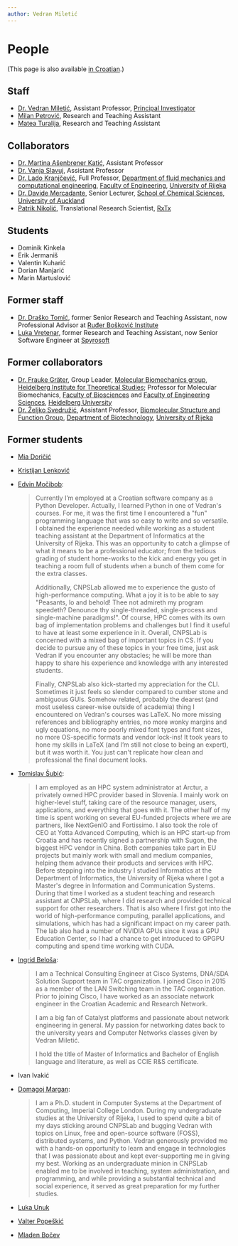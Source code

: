 ```yaml
---
author: Vedran Miletić
---
```


# People

(This page is also available [in Croatian](../../hr/ljudi.md).)

## Staff

- [Dr. Vedran Miletić](https://vedran.miletic.net/), Assistant Professor, [Principal Investigator](principal-investigator.md)
- [Milan Petrović](https://milanxpetrovic.github.io/), Research and Teaching Assistant
- [Matea Turalija](https://mateaturalija.github.io/), Research and Teaching Assistant

## Collaborators

- [Dr. Martina Ašenbrener Katić](https://portal.uniri.hr/Portfolio/987), Assistant Professor
- [Dr. Vanja Slavuj](https://portal.uniri.hr/Portfolio/1474), Assistant Professor
- [Dr. Lado Kranjčević](https://portal.uniri.hr/Portfolio/1843), Full Professor, [Department of fluid mechanics and computational engineering](http://www.riteh.uniri.hr/ustroj/zavodi/zmfri/), [Faculty of Engineering](http://www.riteh.uniri.hr/), [University of Rijeka](https://uniri.hr/)
- [Dr. Davide Mercadante](https://lab.mercadante.net/), Senior Lecturer, [School of Chemical Sciences](https://www.auckland.ac.nz/en/science/about-the-faculty/school-of-chemical-sciences.html), [University of Auckland](https://www.auckland.ac.nz/en.html)
- [Patrik Nikolić](https://nikoli.ch/), Translational Research Scientist, [RxTx](https://www.rxtx.tech/)

## Students

- Dominik Kinkela
- Erik Jermaniš
- Valentin Kuharić
- Dorian Manjarić
- Marin Martuslović

## Former staff

- [Dr. Draško Tomić](https://portal.uniri.hr/Portfolio/2686), former Senior Research and Teaching Assistant, now Professional Advisor at [Ruđer Bošković Institute](https://www.irb.hr/eng/About-RBI/People/Drasko-Tomic)
- [Luka Vretenar](https://luka.vretenar.pro/), former Research and Teaching Assistant, now Senior Software Engineer at [Spyrosoft](https://spyro-soft.com/)

## Former collaborators

- [Dr. Frauke Gräter](https://www.h-its.org/people/prof-dr-frauke-grater/), Group Leader, [Molecular Biomechanics group](https://www.h-its.org/research/mbm/), [Heidelberg Institute for Theoretical Studies](https://www.h-its.org/); Professor for Molecular Biomechanics, [Faculty of Biosciences](https://www.bio.uni-heidelberg.de/) and [Faculty of Engineering Sciences](https://www.uni-heidelberg.de/en/newsroom/universitat-heidelberg-founds-faculty-of-engineering-sciences), [Heidelberg University](https://www.uni-heidelberg.de/)
- [Dr. Željko Svedružić](https://svedruziclab.github.io/principal-investigator.html), Assistant Professor, [Biomolecular Structure and Function Group](https://svedruziclab.github.io/), [Department of Biotechnology](https://www.biotech.uniri.hr/), [University of Rijeka](https://uniri.hr/)

## Former students

- [Mia Doričić](https://miadoricic.github.io/)
- [Kristijan Lenković](http://kristijan.lenkovic.com/)
- [Edvin Močibob](https://edvin.me/):

    > Currently I’m employed at a Croatian software company as a Python Developer. Actually, I learned Python in one of Vedran's courses. For me, it was the first time I encountered a "fun" programming language that was so easy to write and so versatile. I obtained the experience needed while working as a student teaching assistant at the Department of Informatics at the University of Rijeka. This was an opportunity to catch a glimpse of what it means to be a professional educator; from the tedious grading of student home-works to the kick and energy you get in teaching a room full of students when a bunch of them come for the extra classes.
    >
    > Additionally, CNPSLab allowed me to experience the gusto of high-performance computing. What a joy it is to be able to say "Peasants, lo and behold! Thee not admireth my program speedeth? Denounce thy single-threaded, single-process and single-machine paradigms!". Of course, HPC comes with its own bag of implementation problems and challenges but I find it useful to have at least some experience in it. Overall, CNPSLab is concerned with a mixed bag of important topics in CS. If you decide to pursue any of these topics in your free time, just ask Vedran if you encounter any obstacles; he will be more than happy to share his experience and knowledge with any interested students.
    >
    > Finally, CNPSLab also kick-started my appreciation for the CLI. Sometimes it just feels so slender compared to cumber stone and ambiguous GUIs. Somehow related, probably the dearest (and most useless career-wise outside of academia) thing I encountered on Vedran's courses was LaTeX. No more missing references and bibliography entries, no more wonky margins and ugly equations, no more poorly mixed font types and font sizes, no more OS-specific formats and vendor lock-ins! It took years to hone my skills in LaTeX (and I’m still not close to being an expert), but it was worth it. You just can't replicate how clean and professional the final document looks.

- [Tomislav Šubić](https://tsubic.info/):

    > I am employed as an HPC system administrator at Arctur, a privately owned HPC provider based in Slovenia. I mainly work on higher-level stuff, taking care of the resource manager, users, applications, and everything that goes with it. The other half of my time is spent working on several EU-funded projects where we are partners, like NextGenIO and Fortissimo. I also took the role of CEO at Yotta Advanced Computing, which is an HPC start-up from Croatia and has recently signed a partnership with Sugon, the biggest HPC vendor in China. Both companies take part in EU projects but mainly work with small and medium companies, helping them advance their products and services with HPC. Before stepping into the industry I studied Informatics at the Department of Informatics, the University of Rijeka where I got a Master's degree in Information and Communication Systems. During that time I worked as a student teaching and research assistant at CNPSLab, where I did research and provided technical support for other researchers. That is also where I first got into the world of high-performance computing, parallel applications, and simulations, which has had a significant impact on my career path. The lab also had a number of NVIDIA GPUs since it was a GPU Education Center, so I had a chance to get introduced to GPGPU computing and spend time working with CUDA.

- [Ingrid Beloša](https://www.routerfreak.com/author/ingrid/):

    > I am a Technical Consulting Engineer at Cisco Systems, DNA/SDA Solution Support team in TAC organization. I joined Cisco in 2015 as a member of the LAN Switching team in the TAC organization. Prior to joining Cisco, I have worked as an associate network engineer in the Croatian Academic and Research Network.
    >
    > I am a big fan of Catalyst platforms and passionate about network engineering in general. My passion for networking dates back to the university years and Computer Networks classes given by Vedran Miletić.
    >
    > I hold the title of Master of Informatics and Bachelor of English language and literature, as well as CCIE R&S certificate.

- Ivan Ivakić
- [Domagoj Margan](https://domargan.net/):

    > I am a Ph.D. student in Computer Systems at the Department of Computing, Imperial College London. During my undergraduate studies at the University of Rijeka, I used to spend quite a bit of my days sticking around CNPSLab and bugging Vedran with topics on Linux, free and open-source software (FOSS), distributed systems, and Python. Vedran generously provided me with a hands-on opportunity to learn and engage in technologies that I was passionate about and kept ever-supporting me in giving my best. Working as an undergraduate minion in CNPSLab enabled me to be involved in teaching, system administration, and programming, and while providing a substantial technical and social experience, it served as great preparation for my further studies.

- [Luka Unuk](https://luka8088.com/)
- [Valter Popeškić](https://howdoesinternetwork.com/)
- [Mladen Bočev](https://www.youtube.com/channel/UCiI-bkFc_QirAA8ZC24yslw)
